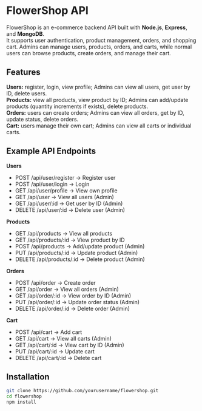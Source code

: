 # FlowerShop API

FlowerShop is an e-commerce backend API built with **Node.js**, **Express**, and **MongoDB**.  
It supports user authentication, product management, orders, and shopping cart. Admins can manage users, products, orders, and carts, while normal users can browse products, create orders, and manage their cart.

## Features

**Users:** register, login, view profile; Admins can view all users, get user by ID, delete users.  
**Products:** view all products, view product by ID; Admins can add/update products (quantity increments if exists), delete products.  
**Orders:** users can create orders; Admins can view all orders, get by ID, update status, delete orders.  
**Cart:** users manage their own cart; Admins can view all carts or individual carts.

## Example API Endpoints

**Users**
- POST /api/user/register → Register user  
- POST /api/user/login → Login  
- GET /api/user/profile → View own profile  
- GET /api/user → View all users (Admin)  
- GET /api/user/:id → Get user by ID (Admin)  
- DELETE /api/user/:id → Delete user (Admin)  

**Products**
- GET /api/products → View all products  
- GET /api/products/:id → View product by ID  
- POST /api/products → Add/update product (Admin)  
- PUT /api/products/:id → Update product (Admin)  
- DELETE /api/products/:id → Delete product (Admin)  

**Orders**
- POST /api/order → Create order  
- GET /api/order → View all orders (Admin)  
- GET /api/order/:id → View order by ID (Admin)  
- PUT /api/order/:id → Update order status (Admin)  
- DELETE /api/order/:id → Delete order (Admin)  

**Cart**
- POST /api/cart → Add cart  
- GET /api/cart → View all carts (Admin)  
- GET /api/cart/:id → View cart by ID (Admin)  
- PUT /api/cart/:id → Update cart  
- DELETE /api/cart/:id → Delete cart  

## Installation

```bash
git clone https://github.com/yourusername/flowershop.git
cd flowershop
npm install
